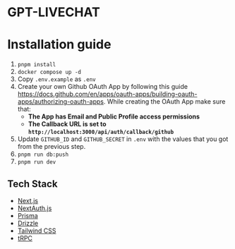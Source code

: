 # GPT-LIVECHAT

# Installation guide

1. `pnpm install`
2. `docker compose up -d`
3. Copy `.env.example` as `.env`
4. Create your own Github OAuth App by following this guide https://docs.github.com/en/apps/oauth-apps/building-oauth-apps/authorizing-oauth-apps. While creating the OAuth App make sure that:
    - **The App has Email and Public Profile access permissions**
    - **The Callback URL is set to `http://localhost:3000/api/auth/callback/github`**
5. Update `GITHUB_ID` and `GITHUB_SECRET` in `.env` with the values that you got from the previous step.
6. `pnpm run db:push`
7. `pnpm run dev`

## Tech Stack

- [Next.js](https://nextjs.org)
- [NextAuth.js](https://next-auth.js.org)
- [Prisma](https://prisma.io)
- [Drizzle](https://orm.drizzle.team)
- [Tailwind CSS](https://tailwindcss.com)
- [tRPC](https://trpc.io)
